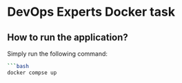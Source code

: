 # DevOps Experts Docker task
## How to run the application?
Simply run the following command:
```bash
```bash
docker compse up
```
```
```
```
```
```
```

